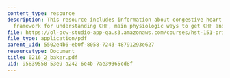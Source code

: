```yaml
---
content_type: resource
description: This resource includes information about congestive heart failure, physiological
  framework for understanding CHF, main physiologic ways to get CHF and appendix.
file: https://ol-ocw-studio-app-qa.s3.amazonaws.com/courses/hst-151-principles-of-pharmacology-spring-2005/9583955853e9a2426e4b7ae39365cd8f_0216_2_baker.pdf
file_type: application/pdf
parent_uid: 5502e4b6-eb0f-8058-7243-48791293e627
resourcetype: Document
title: 0216_2_baker.pdf
uid: 95839558-53e9-a242-6e4b-7ae39365cd8f
---
```

